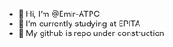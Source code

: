 - 👋 Hi, I’m @Emir-ATPC
- 🌱 I’m currently studying at EPITA 
- 🔧 My github is repo under construction

<!---
Emir-ATPC/Emir-ATPC is a ✨ special ✨ repository because its `README.md` (this file) appears on your GitHub profile.
You can click the Preview link to take a look at your changes.
--->
